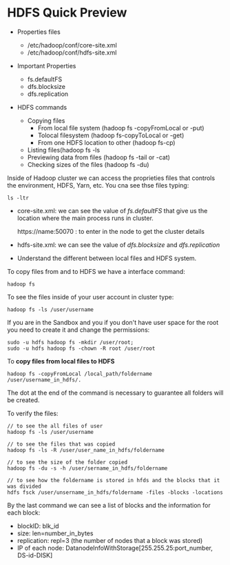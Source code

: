 # HDFS Quick Preview

- Properties files
  - /etc/hadoop/conf/core-site.xml
  - /etc/hadoop/conf/hdfs-site.xml

- Important Properties
  - fs.defaultFS
  - dfs.blocksize
  - dfs.replication

- HDFS commands
  - Copying files
    - From local file system (hadoop fs -copyFromLocal or -put)
    - Tolocal filesystem (hadoop fs-copyToLocal or -get)
    - From one HDFS location to other (hadoop fs-cp)
  - Listing files(hadoop fs -ls
  - Previewing data from files (hadoop fs -tail or -cat)
  - Checking sizes of the files (hadoop fs -du)


Inside of Hadoop cluster we can access the proprieties files that controls the
environment, HDFS, Yarn, etc. You cna see thse files typing:

    ls -ltr

- core-site.xml: we can see the value of *fs.defaultFS* that give us the location
where the main process runs in cluster.

    https://name:50070 : to enter in the node to get the cluster details

- hdfs-site.xml:  we can see the value of *dfs.blocksize* and *dfs.replication*

- Understand the different between local files and HDFS system.


To copy files from and to HDFS we have a interface command:

    hadoop fs

To see the files inside of your user account in cluster type:

    hadoop fs -ls /user/username

If you are in the Sandbox and you if you don't have user space for the root you
need to create it and change the permissions:

    sudo -u hdfs hadoop fs -mkdir /user/root;
    sudo -u hdfs hadoop fs -chown -R root /user/root

To **copy files from local files to HDFS**

    hadoop fs -copyFromLocal /local_path/foldername /user/username_in_hdfs/.

The dot at the end of the command is necessary to guarantee all folders
will be created.

To verify the files:

    // to see the all files of user
    hadoop fs -ls /user/username

    // to see the files that was copied
    hadoop fs -ls -R /user/user_name_in_hdfs/foldername

    // to see the size of the folder copied
    hadoop fs -du -s -h /user/sername_in_hdfs/foldername

    // to see how the foldername is stored in hfds and the blocks that it was divided
    hdfs fsck /user/unsername_in_hdfs/foldername -files -blocks -locations

By the last command we can see a list of blocks and the information for each block:

- blockID:  blk_id
- size: len=number_in_bytes
- replication: repl=3 (the number of nodes that a block was stored)
- IP of each node: DatanodeInfoWithStorage[255.255.25:port_number, DS-id-DISK]
